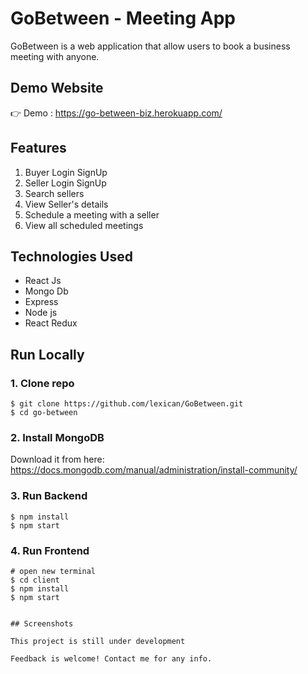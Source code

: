 # GoBetween - Meeting App

GoBetween is a web application that allow users to book a business meeting with anyone.

## Demo Website

👉 Demo : https://go-between-biz.herokuapp.com/

## Features
1. Buyer Login SignUp
2. Seller Login SignUp
3. Search sellers
4. View Seller's details
5. Schedule a meeting with a seller
6. View all scheduled meetings

## Technologies Used
- React Js
- Mongo Db
- Express
- Node js
- React Redux


## Run Locally

### 1. Clone repo

```
$ git clone https://github.com/lexican/GoBetween.git
$ cd go-between
```

### 2. Install MongoDB

Download it from here: https://docs.mongodb.com/manual/administration/install-community/

### 3. Run Backend

```
$ npm install
$ npm start
```

### 4. Run Frontend

```
# open new terminal
$ cd client
$ npm install
$ npm start


## Screenshots

This project is still under development

Feedback is welcome! Contact me for any info.
